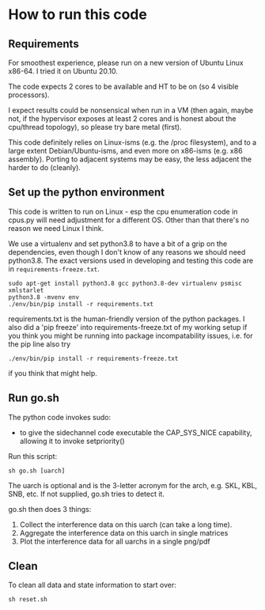 # How to run this code

## Requirements

For smoothest experience, please run on a new version of
Ubuntu Linux x86-64. I tried it on Ubuntu 20.10.

The code expects 2 cores to be available and HT to be on (so 4
visible processors).

I expect results could be nonsensical when run in a VM (then again,
maybe not, if the hypervisor exposes at least 2 cores and is honest
about the cpu/thread topology), so please try bare metal (first).

This code definitely relies on Linux-isms (e.g. the /proc filesystem),
and to a large extent Debian/Ubuntu-isms, and even more on x86-isms (e.g.
x86 assembly). Porting to adjacent systems may be easy, the less adjacent
the harder to do (cleanly).

## Set up the python environment

This code is written to run on Linux - esp the cpu enumeration code in
cpus.py will need adjustment for a different OS. Other than that there's
no reason we need Linux I think.

We use a virtualenv and set python3.8 to have a bit of a grip on the
dependencies, even though I don't know of any reasons we should need
python3.8. The exact versions used in developing and testing this code
are in `requirements-freeze.txt`.

```
sudo apt-get install python3.8 gcc python3.8-dev virtualenv psmisc xmlstarlet
python3.8 -mvenv env
./env/bin/pip install -r requirements.txt
```

requirements.txt is the human-friendly version of the python packages. I also did
a 'pip freeze' into requirements-freeze.txt of my working setup if you think you might be running into
package incompatability issues, i.e. for the pip line also try
```
./env/bin/pip install -r requirements-freeze.txt
```
if you think that might help.

## Run go.sh

The python code invokes sudo:
  - to give the sidechannel code executable the CAP_SYS_NICE capability,
    allowing it to invoke setpriority()

Run this script:
```
sh go.sh [uarch]
```
The uarch is optional and is the 3-letter acronym for the arch, e.g. SKL, KBL,
SNB, etc. If not supplied, go.sh tries to detect it.

go.sh then does 3 things:
  1. Collect the interference data on this uarch (can take a long time).
  2. Aggregate the interference data on this uarch in single matrices
  3. Plot the interference data for all uarchs in a single png/pdf

## Clean

To clean all data and state information to start over:

```
sh reset.sh
```
